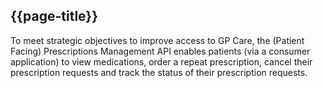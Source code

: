 ## {{page-title}}

To meet strategic objectives to improve access to GP Care, the (Patient Facing) Prescriptions Management API enables patients (via a consumer application) to view medications, order a repeat prescription, cancel their prescription requests and track the status of their prescription requests.
